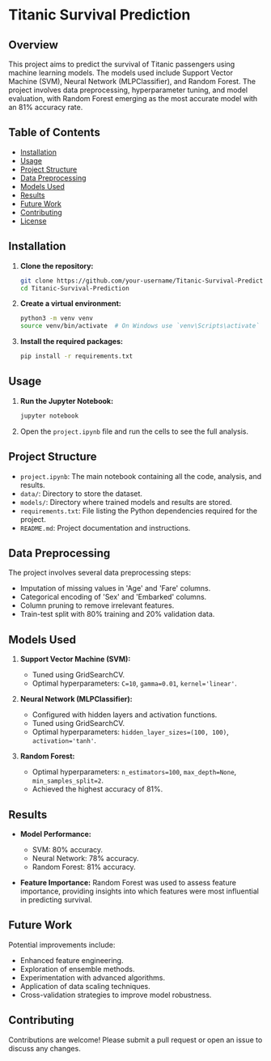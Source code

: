 # Titanic Survival Prediction

## Overview
This project aims to predict the survival of Titanic passengers using machine learning models. The models used include Support Vector Machine (SVM), Neural Network (MLPClassifier), and Random Forest. The project involves data preprocessing, hyperparameter tuning, and model evaluation, with Random Forest emerging as the most accurate model with an 81% accuracy rate.

## Table of Contents
- [Installation](#installation)
- [Usage](#usage)
- [Project Structure](#project-structure)
- [Data Preprocessing](#data-preprocessing)
- [Models Used](#models-used)
- [Results](#results)
- [Future Work](#future-work)
- [Contributing](#contributing)
- [License](#license)

## Installation

1. **Clone the repository:**
    ```bash
    git clone https://github.com/your-username/Titanic-Survival-Prediction.git
    cd Titanic-Survival-Prediction
    ```

2. **Create a virtual environment:**
    ```bash
    python3 -m venv venv
    source venv/bin/activate  # On Windows use `venv\Scripts\activate`
    ```

3. **Install the required packages:**
    ```bash
    pip install -r requirements.txt
    ```

## Usage

1. **Run the Jupyter Notebook:**
    ```bash
    jupyter notebook
    ```
2. Open the `project.ipynb` file and run the cells to see the full analysis.

## Project Structure

- `project.ipynb`: The main notebook containing all the code, analysis, and results.
- `data/`: Directory to store the dataset.
- `models/`: Directory where trained models and results are stored.
- `requirements.txt`: File listing the Python dependencies required for the project.
- `README.md`: Project documentation and instructions.

## Data Preprocessing

The project involves several data preprocessing steps:
- Imputation of missing values in 'Age' and 'Fare' columns.
- Categorical encoding of 'Sex' and 'Embarked' columns.
- Column pruning to remove irrelevant features.
- Train-test split with 80% training and 20% validation data.

## Models Used

1. **Support Vector Machine (SVM):**
   - Tuned using GridSearchCV.
   - Optimal hyperparameters: `C=10`, `gamma=0.01`, `kernel='linear'`.

2. **Neural Network (MLPClassifier):**
   - Configured with hidden layers and activation functions.
   - Tuned using GridSearchCV.
   - Optimal hyperparameters: `hidden_layer_sizes=(100, 100)`, `activation='tanh'`.

3. **Random Forest:**
   - Optimal hyperparameters: `n_estimators=100`, `max_depth=None`, `min_samples_split=2`.
   - Achieved the highest accuracy of 81%.

## Results

- **Model Performance:**
  - SVM: 80% accuracy.
  - Neural Network: 78% accuracy.
  - Random Forest: 81% accuracy.

- **Feature Importance:** Random Forest was used to assess feature importance, providing insights into which features were most influential in predicting survival.

## Future Work

Potential improvements include:
- Enhanced feature engineering.
- Exploration of ensemble methods.
- Experimentation with advanced algorithms.
- Application of data scaling techniques.
- Cross-validation strategies to improve model robustness.

## Contributing

Contributions are welcome! Please submit a pull request or open an issue to discuss any changes.


